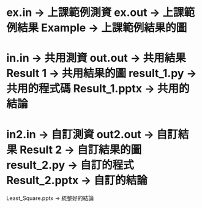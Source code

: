ex.in -> 上課範例測資
ex.out -> 上課範例結果
Example -> 上課範例結果的圖
========================
in.in -> 共用測資
out.out -> 共用結果
Result 1 -> 共用結果的圖
result_1.py -> 共用的程式碼
Result_1.pptx -> 共用的結論
========================
in2.in -> 自訂測資
out2.out -> 自訂結果
Result 2 -> 自訂結果的圖
result_2.py -> 自訂的程式
Result_2.pptx -> 自訂的結論
========================
Least_Square.pptx -> 統整好的結論